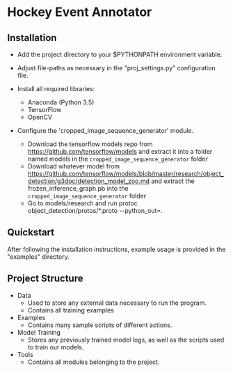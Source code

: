# Hockey Event Annotator

## Installation

 - Add the project directory to your $PYTHONPATH environment variable.
 - Adjust file-paths as necessary in the "proj_settings.py" configuration file.
 - Install all required libraries:
   - Anaconda (Python 3.5)
   - TensorFlow
   - OpenCV

- Configure the 'cropped_image_sequence_generator' module.
	- Download the tensorflow models repo from https://github.com/tensorflow/models and extract it into a folder named models in the `cropped_image_sequence_generator` folder
	- Download whatever model from https://github.com/tensorflow/models/blob/master/research/object_detection/g3doc/detection_model_zoo.md and extract the frozen_inference_graph.pb into the `cropped_image_sequence_generator` folder
	- Go to models/research and run protoc object_detection/protos/*.proto --python_out=.

## Quickstart
After following the installation instructions, example usage is provided in the "examples" directory.

## Project Structure
- Data
	- Used to store any external data necessary to run the program.
  - Contains all training examples
- Examples
	- Contains many sample scripts of different actions.
- Model Training
	- Stores any previously trained model logs, as well as the scripts used to train our models.
- Tools
	- Contains all modules belonging to the project.

